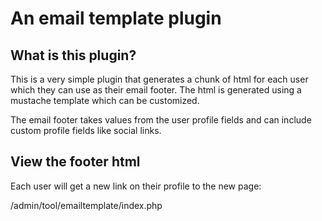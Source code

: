 # An email template plugin

## What is this plugin?

This is a very simple plugin that generates a chunk of html for each
user which they can use as their email footer. The html is generated
using a mustache template which can be customized.

The email footer takes values from the user profile fields and can
include custom profile fields like social links.

## View the footer html

Each user will get a new link on their profile to the new page:

/admin/tool/emailtemplate/index.php
